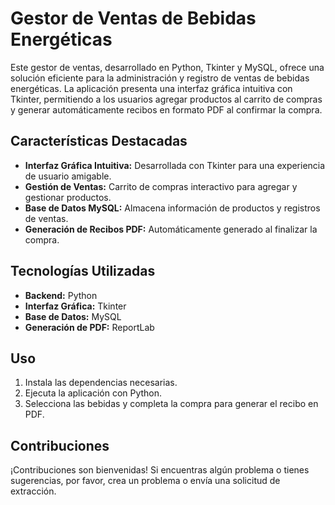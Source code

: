 # Gestor de Ventas de Bebidas Energéticas

Este gestor de ventas, desarrollado en Python, Tkinter y MySQL, ofrece una solución eficiente para la administración y registro de ventas de bebidas energéticas. La aplicación presenta una interfaz gráfica intuitiva con Tkinter, permitiendo a los usuarios agregar productos al carrito de compras y generar automáticamente recibos en formato PDF al confirmar la compra.

## Características Destacadas

- **Interfaz Gráfica Intuitiva:** Desarrollada con Tkinter para una experiencia de usuario amigable.
- **Gestión de Ventas:** Carrito de compras interactivo para agregar y gestionar productos.
- **Base de Datos MySQL:** Almacena información de productos y registros de ventas.
- **Generación de Recibos PDF:** Automáticamente generado al finalizar la compra.

## Tecnologías Utilizadas

- **Backend:** Python
- **Interfaz Gráfica:** Tkinter
- **Base de Datos:** MySQL
- **Generación de PDF:** ReportLab

## Uso

1. Instala las dependencias necesarias.
2. Ejecuta la aplicación con Python.
3. Selecciona las bebidas y completa la compra para generar el recibo en PDF.

## Contribuciones

¡Contribuciones son bienvenidas! Si encuentras algún problema o tienes sugerencias, por favor, crea un problema o envía una solicitud de extracción.
